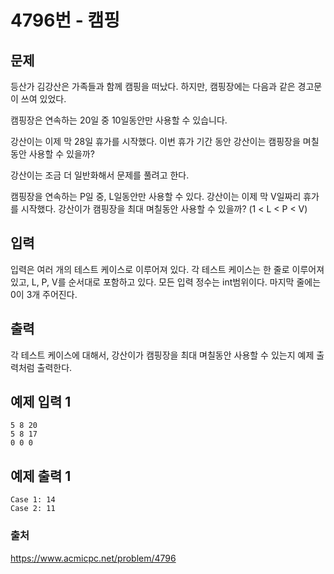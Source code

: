 # 4796번 - 캠핑   
## 문제   
등산가 김강산은 가족들과 함께 캠핑을 떠났다. 하지만, 캠핑장에는 다음과 같은 경고문이 쓰여 있었다.   
   
캠핑장은 연속하는 20일 중 10일동안만 사용할 수 있습니다.   
   
강산이는 이제 막 28일 휴가를 시작했다. 이번 휴가 기간 동안 강산이는 캠핑장을 며칠동안 사용할 수 있을까?   
   
강산이는 조금 더 일반화해서 문제를 풀려고 한다.&nbsp;   
   
캠핑장을 연속하는 P일 중, L일동안만 사용할 수 있다. 강산이는 이제 막 V일짜리 휴가를 시작했다. 강산이가 캠핑장을 최대 며칠동안 사용할 수 있을까? (1 &lt; L &lt; P &lt; V)   
   
## 입력   
입력은 여러 개의 테스트 케이스로 이루어져 있다. 각 테스트 케이스는 한 줄로 이루어져 있고, L, P, V를 순서대로 포함하고 있다. 모든 입력 정수는 int범위이다. 마지막 줄에는 0이 3개 주어진다.   
   
## 출력   
각 테스트 케이스에 대해서, 강산이가 캠핑장을 최대 며칠동안 사용할 수 있는지 예제 출력처럼 출력한다.   
   
## 예제 입력 1   
```   
5 8 20
5 8 17
0 0 0   
```   
## 예제 출력 1   
```   
Case 1: 14
Case 2: 11   
```   

### 출처
https://www.acmicpc.net/problem/4796